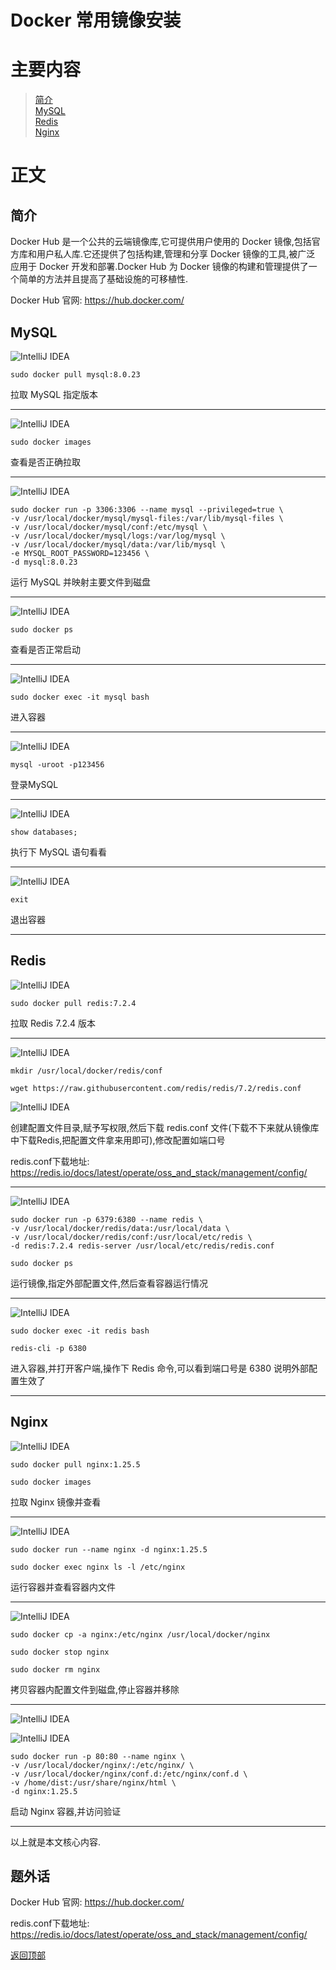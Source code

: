 # Docker 常用镜像安装

# 主要内容

> [简介](#简介)  
> [MySQL](#mysql)  
> [Redis](#redis)  
> [Nginx](#nginx)  

# 正文

## 简介

Docker Hub 是一个公共的云端镜像库,它可提供用户使用的 Docker 镜像,包括官方库和用户私人库.它还提供了包括构建,管理和分享 Docker 镜像的工具,被广泛
应用于 Docker 开发和部署.Docker Hub 为 Docker 镜像的构建和管理提供了一个简单的方法并且提高了基础设施的可移植性.

Docker Hub 官网: https://hub.docker.com/

## MySQL

![IntelliJ IDEA](./images/0014_docker_software/001.png)

```shell
sudo docker pull mysql:8.0.23
```

拉取 MySQL 指定版本

----

![IntelliJ IDEA](./images/0014_docker_software/002.png)

```shell
sudo docker images
```

查看是否正确拉取

----

![IntelliJ IDEA](./images/0014_docker_software/003.png)

```shell
sudo docker run -p 3306:3306 --name mysql --privileged=true \
-v /usr/local/docker/mysql/mysql-files:/var/lib/mysql-files \
-v /usr/local/docker/mysql/conf:/etc/mysql \
-v /usr/local/docker/mysql/logs:/var/log/mysql \
-v /usr/local/docker/mysql/data:/var/lib/mysql \
-e MYSQL_ROOT_PASSWORD=123456 \
-d mysql:8.0.23
```

运行 MySQL 并映射主要文件到磁盘

----

![IntelliJ IDEA](./images/0014_docker_software/004.png)

```shell
sudo docker ps
```

查看是否正常启动

----

![IntelliJ IDEA](./images/0014_docker_software/005.png)

```shell
sudo docker exec -it mysql bash
```

进入容器

----

![IntelliJ IDEA](./images/0014_docker_software/006.png)


```shell
mysql -uroot -p123456
```

登录MySQL

----

![IntelliJ IDEA](./images/0014_docker_software/007.png)

```shell
show databases;
```

执行下 MySQL 语句看看

----

![IntelliJ IDEA](./images/0014_docker_software/008.png)

```shell
exit
```

退出容器

----

## Redis

![IntelliJ IDEA](./images/0014_docker_software/009.png)

```shell
sudo docker pull redis:7.2.4
```

拉取 Redis 7.2.4 版本

----

![IntelliJ IDEA](./images/0014_docker_software/010.png)

```shell
mkdir /usr/local/docker/redis/conf
```

```shell
wget https://raw.githubusercontent.com/redis/redis/7.2/redis.conf
```

![IntelliJ IDEA](./images/0014_docker_software/011.png)

创建配置文件目录,赋予写权限,然后下载 redis.conf 文件(下载不下来就从镜像库中下载Redis,把配置文件拿来用即可),修改配置如端口号

redis.conf下载地址: https://redis.io/docs/latest/operate/oss_and_stack/management/config/

----

![IntelliJ IDEA](./images/0014_docker_software/012.png)

```shell
sudo docker run -p 6379:6380 --name redis \
-v /usr/local/docker/redis/data:/usr/local/data \
-v /usr/local/docker/redis/conf:/usr/local/etc/redis \
-d redis:7.2.4 redis-server /usr/local/etc/redis/redis.conf
```
```shell
sudo docker ps
```

运行镜像,指定外部配置文件,然后查看容器运行情况

----

![IntelliJ IDEA](./images/0014_docker_software/013.png)

```shell
sudo docker exec -it redis bash
```
```shell
redis-cli -p 6380
```

进入容器,并打开客户端,操作下 Redis 命令,可以看到端口号是 6380 说明外部配置生效了

----

## Nginx

![IntelliJ IDEA](./images/0014_docker_software/014.png)

```shell
sudo docker pull nginx:1.25.5
```

```shell
sudo docker images
```

拉取 Nginx 镜像并查看

----

![IntelliJ IDEA](./images/0014_docker_software/015.png)

```shell
sudo docker run --name nginx -d nginx:1.25.5
```

```shell
sudo docker exec nginx ls -l /etc/nginx
```

运行容器并查看容器内文件

----

![IntelliJ IDEA](./images/0014_docker_software/016.png)

```shell
sudo docker cp -a nginx:/etc/nginx /usr/local/docker/nginx
```

```shell
sudo docker stop nginx
```

```shell
sudo docker rm nginx
```

拷贝容器内配置文件到磁盘,停止容器并移除

----

![IntelliJ IDEA](./images/0014_docker_software/017.png)

![IntelliJ IDEA](./images/0014_docker_software/018.png)

```shell
sudo docker run -p 80:80 --name nginx \
-v /usr/local/docker/nginx/:/etc/nginx/ \
-v /usr/local/docker/nginx/conf.d:/etc/nginx/conf.d \
-v /home/dist:/usr/share/nginx/html \
-d nginx:1.25.5
```

启动 Nginx 容器,并访问验证

----

以上就是本文核心内容.

## 题外话

Docker Hub 官网: https://hub.docker.com/

redis.conf下载地址: https://redis.io/docs/latest/operate/oss_and_stack/management/config/

[返回顶部](#主要内容)

